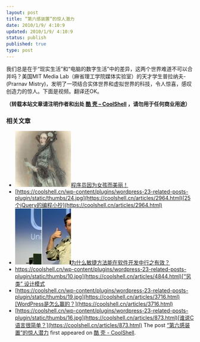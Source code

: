 ```yaml
---
layout: post
title: “第六感装置”的惊人潜力
date: 2010/1/9/ 4:10:9
updated: 2010/1/9/ 4:10:9
status: publish
published: true
type: post
---
```


我们总是在于“现实生活”和“电脑的数字生活”中的差异，这两个世界难道不可以合并吗？美国MIT Media Lab（麻省理工学院媒体实验室）的天才学生普拉纳夫- (Prarnav Mistry)，发明了一项结合实体世界和虚拟世界的科技，令人惊喜，感叹创造力的惊人。下面是视频。翻译还OK。





**（转载本站文章请注明作者和出处 [酷 壳 – CoolShell](https://coolshell.cn/) ，请勿用于任何商业用途）**



### 相关文章

* [![程序员因为女孩而美丽！](../wp-content/uploads/2012/01/481px-Ada_Lovelace_1838-150x150.jpg)](https://coolshell.cn/articles/6346.html)[程序员因为女孩而美丽！](https://coolshell.cn/articles/6346.html)
* [https://coolshell.cn/wp-content/plugins/wordpress-23-related-posts-plugin/static/thumbs/24.jpg](https://coolshell.cn/articles/2964.html)[25个jQuery的编程小抄](https://coolshell.cn/articles/2964.html)
* [![为什么敏捷方法能在软件开发中行之有效？](../wp-content/uploads/2010/07/Martin-Flower1-150x150.jpg)](https://coolshell.cn/articles/2622.html)[为什么敏捷方法能在软件开发中行之有效？](https://coolshell.cn/articles/2622.html)
* [https://coolshell.cn/wp-content/plugins/wordpress-23-related-posts-plugin/static/thumbs/10.jpg](https://coolshell.cn/articles/4844.html)[“另类” 设计模式](https://coolshell.cn/articles/4844.html)
* [https://coolshell.cn/wp-content/plugins/wordpress-23-related-posts-plugin/static/thumbs/19.jpg](https://coolshell.cn/articles/3716.html)[WordPress是怎么赢的？](https://coolshell.cn/articles/3716.html)
* [https://coolshell.cn/wp-content/plugins/wordpress-23-related-posts-plugin/static/thumbs/16.jpg](https://coolshell.cn/articles/873.html)[谁说C语言很简单？](https://coolshell.cn/articles/873.html)
The post [“第六感装置”的惊人潜力](https://coolshell.cn/articles/2047.html) first appeared on [酷 壳 - CoolShell](https://coolshell.cn).